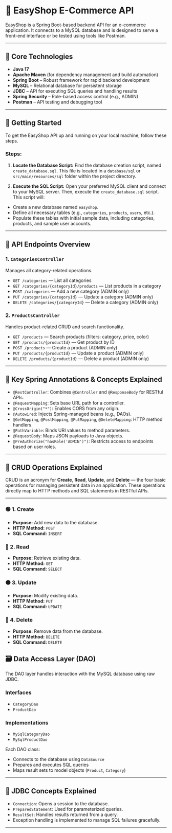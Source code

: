 # 🛒 EasyShop E-Commerce API

EasyShop is a Spring Boot-based backend API for an e-commerce application. It connects to a MySQL database and is designed to serve a front-end interface or be tested using tools like Postman.


---
## 🧰 Core Technologies
- **Java 17**
- **Apache Maven** (for dependency management and build automation)
- **Spring Boot** – Robust framework for rapid backend development
- **MySQL** – Relational database for persistent storage
- **JDBC** – API for executing SQL queries and handling results
- **Spring Security** – Role-based access control (e.g., ADMIN)
- **Postman** – API testing and debugging tool

---
## 🚀 Getting Started
To get the EasyShop API up and running on your local machine, follow these steps.

### Steps:

1.  **Locate the Database Script:**
    Find the database creation script, named `create_database.sql`. This file is located in a `database/sql` or `src/main/resources/sql` folder within the project directory.

2.  **Execute the SQL Script:**
    Open your preferred MySQL client and connect to your MySQL server. Then, execute the `create_database.sql` script. This script will:
  * Create a new database named `easyshop`.
  * Define all necessary tables (e.g., `categories`, `products`, `users`, etc.).
  * Populate these tables with initial sample data, including categories, products, and sample user accounts.

---

## 🔌 API Endpoints Overview

### 1. `CategoriesController`

Manages all category-related operations.

- `GET /categories` — List all categories
- `GET /categories/{categoryId}/products` — List products in a category
- `POST /categories` — Add a new category (ADMIN only)
- `PUT /categories/{categoryId}` — Update a category (ADMIN only)
- `DELETE /categories/{categoryId}` — Delete a category (ADMIN only)

### 2. `ProductsController`

Handles product-related CRUD and search functionality.

- `GET /products` — Search products (filters: category, price, color)
- `GET /products/{productId}` — Get product by ID
- `POST /products` — Create a product (ADMIN only)
- `PUT /products/{productId}` — Update a product (ADMIN only)
- `DELETE /products/{productId}` — Delete a product (ADMIN only)

---
## 🧩 Key Spring Annotations & Concepts Explained

- `@RestController`: Combines `@Controller` and `@ResponseBody` for RESTful APIs.
- `@RequestMapping`: Sets base URL path for a controller.
- `@CrossOrigin("*")`: Enables CORS from any origin.
- `@Autowired`: Injects Spring-managed beans (e.g., DAOs).
- `@GetMapping`, `@PostMapping`, `@PutMapping`, `@DeleteMapping`: HTTP method handlers.
- `@PathVariable`: Binds URI values to method parameters.
- `@RequestBody`: Maps JSON payloads to Java objects.
- `@PreAuthorize("hasRole('ADMIN')")`: Restricts access to endpoints based on user roles.

---
## 🧪 CRUD Operations Explained

CRUD is an acronym for **Create**, **Read**, **Update**, and **Delete** — the four basic operations for managing persistent data in an application. These operations directly map to HTTP methods and SQL statements in RESTful APIs.

---

### 🟢 1. Create

- **Purpose:** Add new data to the database.
- **HTTP Method:** `POST`
- **SQL Command:** `INSERT`
 
 ### 🔵 2. Read
- **Purpose:** Retrieve existing data.
- **HTTP Method:** `GET`
- **SQL Command:** `SELECT`


### 🟠 3. Update
- **Purpose:** Modify existing data.
- **HTTP Method:** `PUT`
- **SQL Command:** `UPDATE`


### 🔴 4. Delete
- **Purpose:** Remove data from the database.
- **HTTP Method:** `DELETE`
- **SQL Command:** `DELETE`

## 🗃️ Data Access Layer (DAO)

The DAO layer handles interaction with the MySQL database using raw JDBC.

### Interfaces
- `CategoryDao`
- `ProductDao`

### Implementations
- `MySqlCategoryDao`
- `MySqlProductDao`

Each DAO class:
- Connects to the database using `DataSource`
- Prepares and executes SQL queries
- Maps result sets to model objects (`Product`, `Category`)

---

## 🧠 JDBC Concepts Explained

- `Connection`: Opens a session to the database.
- `PreparedStatement`: Used for parameterized queries.
- `ResultSet`: Handles results returned from a query.
- Exception handling is implemented to manage SQL failures gracefully.

---



